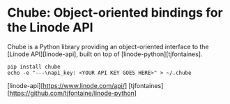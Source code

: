 Chube: Object-oriented bindings for the Linode API
=====

Chube is a Python library providing an object-oriented interface to the
[Linode API][linode-api], built on top of [linode-python][tjfontaines].

    pip install chube
    echo -e "---\napi_key: <YOUR API KEY GOES HERE>" > ~/.chube


[linode-api][https://www.linode.com/api/]
[tjfontaines][https://github.com/tjfontaine/linode-python]
